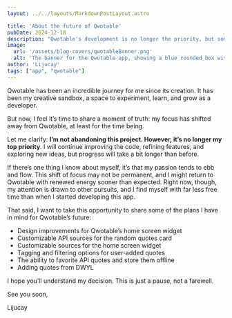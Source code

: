 ```yaml
---
layout: ../../layouts/MarkdownPostLayout.astro

title: 'About the future of Qwotable'
pubDate: 2024-12-18
description: "Qwotable's development is no longer the priority, but some things are still coming."
image:
  url: '/assets/blog-covers/qwotableBanner.png'
  alt: 'The banner for the Qwotable app, showing a blue rounded box with quotation marks and the text Qwotable next to it'
author: 'Lijucay'
tags: ["app", "qwotable"]
---
```

Qwotable has been an incredible journey for me since its creation. It has been my creative sandbox, a space to experiment, learn, and grow as a developer.

But now, I feel it’s time to share a moment of truth: my focus has shifted away from Qwotable, at least for the time being.

Let me clarify: **I’m not abandoning this project. However, it’s no longer my top priority**. I will continue improving the code, refining features, and exploring new ideas, but progress will take a bit longer than before.

If there’s one thing I know about myself, it’s that my passion tends to ebb and flow. This shift of focus may not be permanent, and I might return to Qwotable with renewed energy sooner than expected. Right now, though, my attention is drawn to other pursuits, and I find myself with far less free time than when I started developing this app.

That said, I want to take this opportunity to share some of the plans I have in mind for Qwotable’s future:

* Design improvements for Qwotable’s home screen widget
* Customizable API sources for the random quotes card
* Customizable sources for the home screen widget
* Tagging and filtering options for user-added quotes
* The ability to favorite API quotes and store them offline
* Adding quotes from DWYL


I hope you’ll understand my decision. This is just a pause, not a farewell.

See you soon,

Lijucay